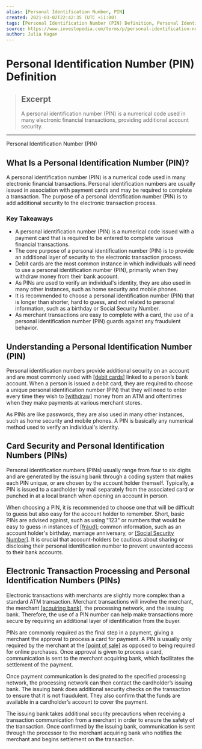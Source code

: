 ```yaml
---
alias: [Personal Identification Number, PIN]
created: 2021-03-02T22:42:35 (UTC +11:00)
tags: [Personal Identification Number (PIN) Definition, Personal Identification Number (PIN)]
source: https://www.investopedia.com/terms/p/personal-identification-number.asp
author: Julia Kagan
---
```


# Personal Identification Number (PIN) Definition

> ## Excerpt
> A personal identification number (PIN) is a numerical code used in many electronic financial transactions, providing additional account security.

---

Personal Identification Number (PIN)
## What Is a Personal Identification Number (PIN)?

A personal identification number (PIN) is a numerical code used in many electronic financial transactions. Personal identification numbers are usually issued in association with payment cards and may be required to complete a transaction. The purpose of a personal identification number (PIN) is to add additional security to the electronic transaction process.

### Key Takeaways

-   A personal identification number (PIN) is a numerical code issued with a payment card that is required to be entered to complete various financial transactions.
-   The core purpose of a personal identification number (PIN) is to provide an additional layer of security to the electronic transaction process.
-   Debit cards are the most common instance in which individuals will need to use a personal identification number (PIN), primarily when they withdraw money from their bank account.
-   As PINs are used to verify an individual's identity, they are also used in many other instances, such as home security and mobile phones.
-   It is recommended to choose a personal identification number (PIN) that is longer than shorter, hard to guess, and not related to personal information, such as a birthday or Social Security Number.
-   As merchant transactions are easy to complete with a card, the use of a personal identification number (PIN) guards against any fraudulent behavior.

## Understanding a Personal Identification Number (PIN)

Personal identification numbers provide additional security on an account and are most commonly used with [[debit cards]](https://www.investopedia.com/terms/d/debitcard.asp) linked to a person’s bank account. When a person is issued a debit card, they are required to choose a unique personal identification number (PIN) that they will need to enter every time they wish to [[withdraw]](https://www.investopedia.com/terms/w/withdrawal.asp) money from an ATM and oftentimes when they make payments at various merchant stores.

As PINs are like passwords, they are also used in many other instances, such as home security and mobile phones. A PIN is basically any numerical method used to verify an individual's identity.

## Card Security and Personal Identification Numbers (PINs)

Personal identification numbers (PINs) usually range from four to six digits and are generated by the issuing bank through a coding system that makes each PIN unique, or are chosen by the account holder themself. Typically, a PIN is issued to a cardholder by mail separately from the associated card or punched in at a local branch when opening an account in person.

When choosing a PIN, it is recommended to choose one that will be difficult to guess but also easy for the account holder to remember. Short, basic PINs are advised against, such as using "123" or numbers that would be easy to guess in instances of [[fraud]](https://www.investopedia.com/terms/f/fraud.asp); common information, such as an account holder's birthday, marriage anniversary, or [[Social Security Number]](https://www.investopedia.com/terms/s/ssn.asp). It is crucial that account-holders be cautious about sharing or disclosing their personal identification number to prevent unwanted access to their bank accounts.

## Electronic Transaction Processing and Personal Identification Numbers (PINs)

Electronic transactions with merchants are slightly more complex than a standard ATM transaction. Merchant transactions will involve the merchant, the merchant [[acquiring bank]](https://www.investopedia.com/terms/a/acquirer.asp), the processing network, and the issuing bank. Therefore, the use of a PIN number can help make transactions more secure by requiring an additional layer of identification from the buyer.

PINs are commonly required as the final step in a payment, giving a merchant the approval to process a card for payment. A PIN is usually only required by the merchant at the [[point of sale]](https://www.investopedia.com/terms/p/point-of-sale.asp) as opposed to being required for online purchases. Once approval is given to process a card, communication is sent to the merchant acquiring bank, which facilitates the settlement of the payment.

Once payment communication is designated to the specified processing network, the processing network can then contact the cardholder’s issuing bank. The issuing bank does additional security checks on the transaction to ensure that it is not fraudulent. They also confirm that the funds are available in a cardholder’s account to cover the payment.

The issuing bank takes additional security precautions when receiving a transaction communication from a merchant in order to ensure the safety of the transaction. Once confirmed by the issuing bank, communication is sent through the processor to the merchant acquiring bank who notifies the merchant and begins settlement on the transaction.
